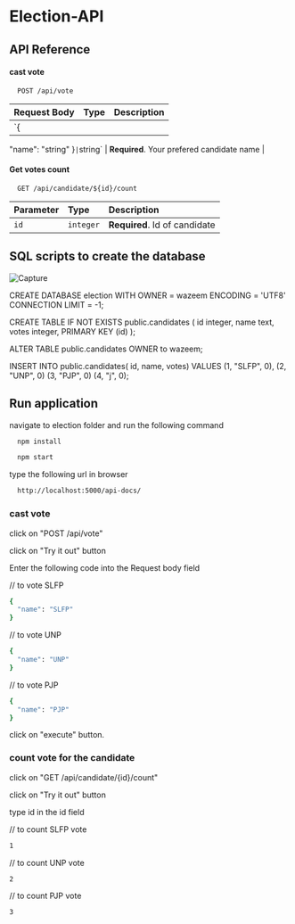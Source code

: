 
# Election-API




## API Reference

#### cast vote

```http
  POST /api/vote
```

| Request Body | Type     | Description                |
| :-------- | :------- | :------------------------- |
| `{
  "name": "string"
}` | `string` | **Required**. Your prefered candidate name |

#### Get votes count

```http
  GET /api/candidate/${id}/count
```

| Parameter | Type     | Description                       |
| :-------- | :------- | :-------------------------------- |
| `id`      | `integer` | **Required**. Id of candidate |



## SQL scripts to create the database 
![Capture](https://user-images.githubusercontent.com/77564032/134655269-0905a3cd-0ab7-4128-ad48-33e80735577f.PNG)

CREATE DATABASE election
    WITH 
    OWNER = wazeem
    ENCODING = 'UTF8'
    CONNECTION LIMIT = -1;

CREATE TABLE IF NOT EXISTS public.candidates
(
    id integer,
    name text,
    votes integer,
    PRIMARY KEY (id)
);

ALTER TABLE public.candidates
    OWNER to wazeem;

INSERT INTO public.candidates(
	id, name, votes)
	VALUES (1, "SLFP", 0),
	(2, "UNP", 0)
	(3, "PJP", 0)
	(4, "j", 0);

  
## Run application

navigate to election folder and run the following command
```bash
  npm install

  npm start
```

type the following url in browser
```bash
  http://localhost:5000/api-docs/
```
### cast vote
click on "POST /api/vote" 

click on "Try it out" button

Enter the following code into the Request body field

// to vote SLFP
```bash
{
  "name": "SLFP"              
}                            
```
// to vote UNP
```bash
{
  "name": "UNP"              
}                            
```
// to vote PJP
```bash
{
  "name": "PJP"              
}                            
```

click on "execute" button.


### count vote for the candidate

click on "GET /api/candidate/{id}/count" 

click on "Try it out" button

type id in the id field

// to count SLFP vote
```bash
1                           
```
// to count UNP vote
```bash
2                       
```
// to count PJP vote
```bash
3                           
```
